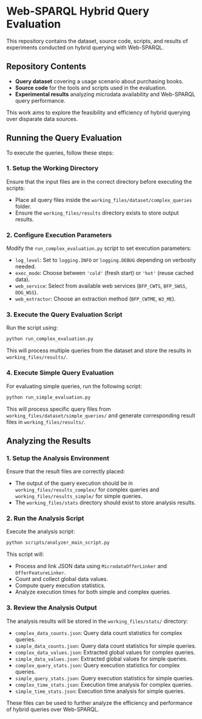 # Web-SPARQL Hybrid Query Evaluation  

This repository contains the dataset, source code, scripts, and results of experiments conducted on hybrid querying with Web-SPARQL.

## Repository Contents  

- **Query dataset** covering a usage scenario about purchasing books.  
- **Source code** for the tools and scripts used in the evaluation.  
- **Experimental results** analyzing microdata availability and Web-SPARQL query performance.  

This work aims to explore the feasibility and efficiency of hybrid querying over disparate data sources.  

## Running the Query Evaluation  

To execute the queries, follow these steps:

### 1. Setup the Working Directory  
Ensure that the input files are in the correct directory before executing the scripts:
- Place all query files inside the `working_files/dataset/complex_queries` folder.
- Ensure the `working_files/results` directory exists to store output results.

### 2. Configure Execution Parameters  
Modify the `run_complex_evaluation.py` script to set execution parameters:
- `log_level`: Set to `logging.INFO` or `logging.DEBUG` depending on verbosity needed.
- `exec_mode`: Choose between `'cold'` (fresh start) or `'hot'` (reuse cached data).
- `web_service`: Select from available web services (`BFP_CWTS`, `BFP_SWSS`, `DDG_WSS`).
- `web_extractor`: Choose an extraction method (`BFP_CWTME`, `W3_ME`).

### 3. Execute the Query Evaluation Script  
Run the script using:
```sh
python run_complex_evaluation.py
```
This will process multiple queries from the dataset and store the results in `working_files/results/`.

### 4. Execute Simple Query Evaluation  
For evaluating simple queries, run the following script:
```sh
python run_simple_evaluation.py
```
This will process specific query files from `working_files/dataset/simple_queries/` and generate corresponding result files in `working_files/results/`.

## Analyzing the Results  

### 1. Setup the Analysis Environment  
Ensure that the result files are correctly placed:
- The output of the query execution should be in `working_files/results_complex/` for complex queries and `working_files/results_simple/` for simple queries.
- The `working_files/stats` directory should exist to store analysis results.

### 2. Run the Analysis Script  
Execute the analysis script:
```sh
python scripts/analyzer_main_script.py
```
This script will:
- Process and link JSON data using `MicrodataOfferLinker` and `OfferFeatureLinker`.
- Count and collect global data values.
- Compute query execution statistics.
- Analyze execution times for both simple and complex queries.

### 3. Review the Analysis Output  
The analysis results will be stored in the `working_files/stats/` directory:
- `complex_data_counts.json`: Query data count statistics for complex queries.
- `simple_data_counts.json`: Query data count statistics for simple queries.
- `complex_data_values.json`: Extracted global values for complex queries.
- `simple_data_values.json`: Extracted global values for simple queries.
- `complex_query_stats.json`: Query execution statistics for complex queries.
- `simple_query_stats.json`: Query execution statistics for simple queries.
- `complex_time_stats.json`: Execution time analysis for complex queries.
- `simple_time_stats.json`: Execution time analysis for simple queries.

These files can be used to further analyze the efficiency and performance of hybrid queries over Web-SPARQL.

